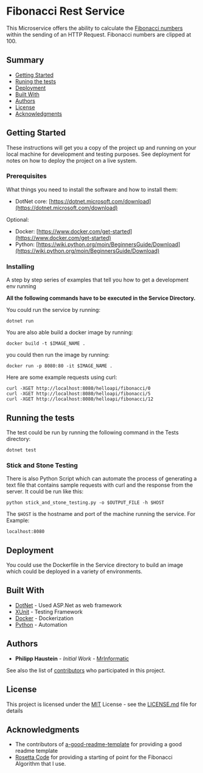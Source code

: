 # Fibonacci Rest Service

This Microservice offers the ability to calculate the [Fibonacci numbers](https://en.wikipedia.org/wiki/Fibonacci_number) within the sending of an HTTP Request. Fibonacci numbers are clipped at 100.

## Summary

  - [Getting Started](#getting-started)
  - [Runing the tests](#running-the-tests)
  - [Deployment](#deployment)
  - [Built With](#built-with)
  - [Authors](#authors)
  - [License](#license)
  - [Acknowledgments](#acknowledgments)

## Getting Started

These instructions will get you a copy of the project up and running on your local machine for development and testing purposes. See deployment for notes on how to deploy the project on a live system.

### Prerequisites

What things you need to install the software and how to install them:

- DotNet core: [https://dotnet.microsoft.com/download](https://dotnet.microsoft.com/download)

Optional:

- Docker: [https://www.docker.com/get-started](https://www.docker.com/get-started)
- Python: [https://wiki.python.org/moin/BeginnersGuide/Download](https://wiki.python.org/moin/BeginnersGuide/Download)

### Installing

A step by step series of examples that tell you how to get a development env running

**All the following commands have to be executed in the Service Directory.**

You could run the service by running:

    dotnet run

You are also able build a docker image by running:

    docker build -t $IMAGE_NAME .

you could then run the image by running:

    docker run -p 8080:80 -it $IMAGE_NAME .

Here are some example requests using curl:

    curl -XGET http://localhost:8080/helloapi/fibonacci/0
    curl -XGET http://localhost:8080/helloapi/fibonacci/5
    curl -XGET http://localhost:8080/helloapi/fibonacci/12

## Running the tests

The test could be run by running the following command in the Tests directory:

    dotnet test

### Stick and Stone Testing

There is also Python Script which can automate the process of generating a text file that contains sample requests with curl and the response from the server. It could be run like this:

    python stick_and_stone_testing.py -o $OUTPUT_FILE -h $HOST

The `$HOST` is the hostname and port of the machine running the service. For Example:

    localhost:8080

## Deployment

You could use the Dockerfile in the Service directory to build an image which could be deployed in a variety of environments.

## Built With

- [DotNet](https://dotnet.microsoft.com/) - Used ASP.Net as web framework
- [XUnit](https://xunit.net/) - Testing Framework
- [Docker](https://www.docker.com/) - Dockerization
- [Python](https://www.python.org/) - Automation

## Authors

  - **Philipp Haustein** - *Initial Work* -
    [MrInformatic](https://github.com/MrInformatic)

See also the list of
[contributors](https://github.com/MrInformatic/FibonacciRestService/contributors)
who participated in this project.

## License

This project is licensed under the [MIT](LICENSE.md)
License - see the [LICENSE.md](LICENSE.md) file for
details

## Acknowledgments

- The contributors of [a-good-readme-template](https://github.com/PurpleBooth/a-good-readme-template) for providing a good readme template
- [Rosetta Code](https://rosettacode.org/wiki/Rosetta_Code) for providing a starting of point for the Fibonacci Algorithm that I use.